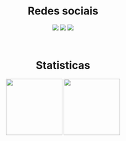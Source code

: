 <div align="center"> 
	<center><h1>Redes sociais</h1></center>
	<a href="https://www.instagram.com/zk_exe/" target="_blank"><img src="https://img.shields.io/badge/instagram-216338?style=for-the-badge&logo=instagram&logoColor=white"></a>
	<a href="https://www.youtube.com/c/zksoqueexecut%C3%A1vel" target="_blank"><img src="https://img.shields.io/badge/youtube-216338?style=for-the-badge&logo=youtube&logoColor=white"></a>
	<a href="https://open.spotify.com/playlist/1QBxY9Mdnu7bdNM8NMyk1j?si=fed7aa3ee3b34c53"><img src="https://img.shields.io/badge/listinha%20lindinha-216338?style=for-the-badge&logo=spotify&logoColor=white" target="_blank"></a>
</div>
<br><br>
<div align="center">
	<center><h1>Statisticas</h1></center>
	<img height="150px" src="https://github-readme-stats.vercel.app/api?username=MrZkexe&layout=Default&show_icons=true&theme=merko">
	<img height="150px" src="https://github-readme-stats.vercel.app/api/top-langs/?username=MrZkexe&layout=compact&langs_count=7&theme=merko">
</div>
